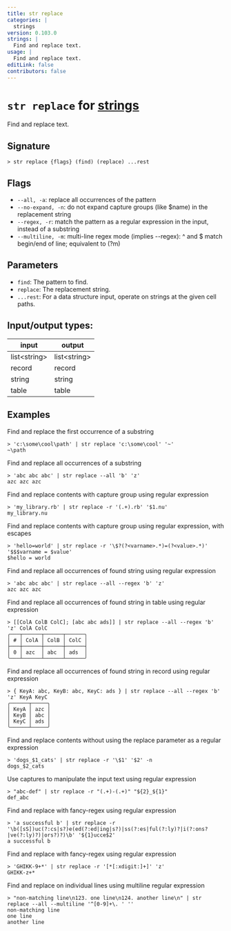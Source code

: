 ```yaml
---
title: str replace
categories: |
  strings
version: 0.103.0
strings: |
  Find and replace text.
usage: |
  Find and replace text.
editLink: false
contributors: false
---
```

<!-- This file is automatically generated. Please edit the command in https://github.com/nushell/nushell instead. -->

# `str replace` for [strings](/commands/categories/strings.md)

<div class='command-title'>Find and replace text.</div>

## Signature

```> str replace {flags} (find) (replace) ...rest```

## Flags

 -  `--all, -a`: replace all occurrences of the pattern
 -  `--no-expand, -n`: do not expand capture groups (like $name) in the replacement string
 -  `--regex, -r`: match the pattern as a regular expression in the input, instead of a substring
 -  `--multiline, -m`: multi-line regex mode (implies --regex): ^ and $ match begin/end of line; equivalent to (?m)

## Parameters

 -  `find`: The pattern to find.
 -  `replace`: The replacement string.
 -  `...rest`: For a data structure input, operate on strings at the given cell paths.


## Input/output types:

| input        | output       |
| ------------ | ------------ |
| list\<string\> | list\<string\> |
| record       | record       |
| string       | string       |
| table        | table        |
## Examples

Find and replace the first occurrence of a substring
```nu
> 'c:\some\cool\path' | str replace 'c:\some\cool' '~'
~\path
```

Find and replace all occurrences of a substring
```nu
> 'abc abc abc' | str replace --all 'b' 'z'
azc azc azc
```

Find and replace contents with capture group using regular expression
```nu
> 'my_library.rb' | str replace -r '(.+).rb' '$1.nu'
my_library.nu
```

Find and replace contents with capture group using regular expression, with escapes
```nu
> 'hello=world' | str replace -r '\$?(?<varname>.*)=(?<value>.*)' '$$$varname = $value'
$hello = world
```

Find and replace all occurrences of found string using regular expression
```nu
> 'abc abc abc' | str replace --all --regex 'b' 'z'
azc azc azc
```

Find and replace all occurrences of found string in table using regular expression
```nu
> [[ColA ColB ColC]; [abc abc ads]] | str replace --all --regex 'b' 'z' ColA ColC
╭───┬──────┬──────┬──────╮
│ # │ ColA │ ColB │ ColC │
├───┼──────┼──────┼──────┤
│ 0 │ azc  │ abc  │ ads  │
╰───┴──────┴──────┴──────╯

```

Find and replace all occurrences of found string in record using regular expression
```nu
> { KeyA: abc, KeyB: abc, KeyC: ads } | str replace --all --regex 'b' 'z' KeyA KeyC
╭──────┬─────╮
│ KeyA │ azc │
│ KeyB │ abc │
│ KeyC │ ads │
╰──────┴─────╯
```

Find and replace contents without using the replace parameter as a regular expression
```nu
> 'dogs_$1_cats' | str replace -r '\$1' '$2' -n
dogs_$2_cats
```

Use captures to manipulate the input text using regular expression
```nu
> "abc-def" | str replace -r "(.+)-(.+)" "${2}_${1}"
def_abc
```

Find and replace with fancy-regex using regular expression
```nu
> 'a successful b' | str replace -r '\b([sS])uc(?:cs|s?)e(ed(?:ed|ing|s?)|ss(?:es|ful(?:ly)?|i(?:ons?|ve(?:ly)?)|ors?)?)\b' '${1}ucce$2'
a successful b
```

Find and replace with fancy-regex using regular expression
```nu
> 'GHIKK-9+*' | str replace -r '[*[:xdigit:]+]' 'z'
GHIKK-z+*
```

Find and replace on individual lines using multiline regular expression
```nu
> "non-matching line\n123. one line\n124. another line\n" | str replace --all --multiline '^[0-9]+\. ' ''
non-matching line
one line
another line

```
